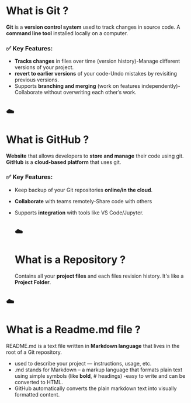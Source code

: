 ## <h1>What is Git ?</h1>
**Git** is a **version control system** used to track changes in source code.
A **command line tool** installed locally on a computer.
### ✅ Key Features:
- **Tracks changes** in files over time (version history)-Manage different versions of your project.
- **revert to earlier versions** of your code-Undo mistakes by revisiting previous versions.
- Supports **branching and merging** (work on features independently)-Collaborate without overwriting each other’s work.

## ☁️ <h1>What is GitHub ?</h1>
**Website** that allows developers to **store and manage** their code using git.
**GitHub** is a **cloud-based platform** that uses git.
### ✅ Key Features:
- Keep backup of your Git repositories **online/in the cloud**.
- **Collaborate** with teams remotely-Share code with others
- Supports **integration** with tools like VS Code/Jupyter.

  ## ☁️ <h1>What is a Repository ?</h1>
  Contains all your **project files** and each files revision history.
  It's like a **Project Folder**.

## ☁️ <h1>What is a Readme.md file ?</h1>
README.md is a text file written in **Markdown language** that lives in the root of a Git repository.
- used to describe your project — instructions, usage, etc.
- .md stands for Markdown – a markup language that formats plain text using simple symbols (like **bold**, # headings) -easy to write and can be converted to HTML. 
- GitHub automatically converts the plain markdown text into visually formatted content.


  
  
